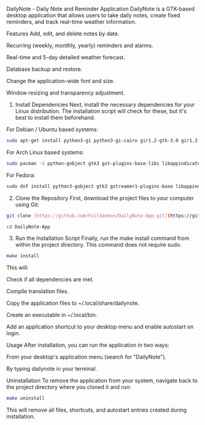 DailyNote - Daily Note and Reminder Application
DailyNote is a GTK-based desktop application that allows users to take daily notes, create fixed reminders, and track real-time weather information.

Features
Add, edit, and delete notes by date.

Recurring (weekly, monthly, yearly) reminders and alarms.

Real-time and 5-day detailed weather forecast.

Database backup and restore.

Change the application-wide font and size.

Window resizing and transparency adjustment.

1. Install Dependencies
Next, install the necessary dependencies for your Linux distribution. The installation script will check for these, but it's best to install them beforehand.

For Debian / Ubuntu based systems:

```bash
sudo apt-get install python3-gi python3-gi-cairo gir1.2-gtk-3.0 gir1.2-gst-plugins-base-1.0 gir1.2-appindicator3-0.1 gir1.2-notify-0.7 python3-requests
```

For Arch Linux based systems:

```bash
sudo pacman -S python-gobject gtk3 gst-plugins-base-libs libappindicator-gtk3 libnotify python-requests
```

For Fedora:

```bash
sudo dnf install python3-gobject gtk3 gstreamer1-plugins-base libappindicator-gtk3 libnotify python3-requests
```

2. Clone the Repository
First, download the project files to your computer using Git:

```bash
git clone [https://github.com/Falldaemon/DailyNote-App.git](https://github.com/Falldaemon/DailyNote-App.git)
```

```bash
cd DailyNote-App
```

3. Run the Installation Script
Finally, run the make install command from within the project directory. This command does not require sudo.

```bash
make install
```

This will:

Check if all dependencies are met.

Compile translation files.

Copy the application files to ~/.local/share/dailynote.

Create an executable in ~/.local/bin.

Add an application shortcut to your desktop menu and enable autostart on login.

Usage
After installation, you can run the application in two ways:

From your desktop's application menu (search for "DailyNote").

By typing dailynote in your terminal.

Uninstallation
To remove the application from your system, navigate back to the project directory where you cloned it and run:

```bash
make uninstall
```

This will remove all files, shortcuts, and autostart entries created during installation.
